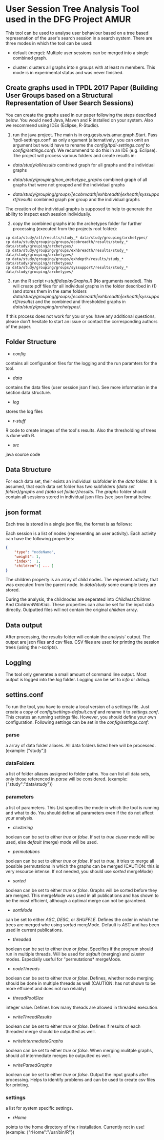 User Session Tree Analysis Tool used in the DFG Project AMUR
==============

This tool can be used to analyse user behaviour based on a tree based represenation of the user's search session in a search system. There are three modes in which the tool can be used:

* default (merge): Multiple user sessions can be merged into a single combined graph. 

* cluster: clusters all graphs into n groups with at least m members. This mode is in experimental status and was never finished.


Create graphs used in TPDL 2017 Paper (Building User Groups based on a Structural Representation of User Search Sessions)
--------------

You can create the graphs used in our paper following the steps described below. You would need Java, Maven and R installed on your system. Also we recommend using IDEs (Eclipse, R-Studio).

 1. run the java project. The main is in org.gesis.wts.amur.graph.Start. Pass 'tpdl-settings.conf' as only argument (alternatively, you can omit an argument but would have to rename the *config/tpdl-settings.conf* to *config/settings.conf*). We recommend to do this in an IDE (e.g. Eclipse). The project will process various folders and create results in: 
 
 * *data/study/all/results*
 combined graph for all graphs and the individual graphs
 
 * *data/study/grouping/non_archetype_graphs*
 combined graph of all graphs that were not grouped and the individual graphs
 
 * *data/study/grouping/groups/[ecobreadth|exhbreadth|exhepth|syssupport]/results*
 combined graph per group and the individual graphs
 
 The creation of the individual graphs is supposed to help to generate the ability to inspect each session individually.
 
 2. copy the combined graphs into the archetypes folder for further processing (executed from the projects root folder):
 
 ```
cp data/study/all/results/study_* data/study/grouping/archetypes/
cp data/study/grouping/groups/ecobreadth/results/study_* data/study/grouping/archetypes/
cp data/study/grouping/groups/exhbreadth/results/study_* data/study/grouping/archetypes/
cp data/study/grouping/groups/exhdepth/results/study_* data/study/grouping/archetypes/
cp data/study/grouping/groups/syssupport/results/study_* data/study/grouping/archetypes/
 ```

 3. run the R script *r-stuff/displayGraphs.R* (No arguments needed). This will create pdf files for all individual graphs in the folder described in (1) (and stores them in the same folders *data/study/grouping/groups/[ecobreadth|exhbreadth|exhepth|syssupport]/results*) and the combined and thresholded graphs in *data/study/grouping/archetypes/*.

If this process does not work for you or you have any additional questions, please don't hesitate to start an issue or contact the corresponding authors of the paper.


Folder Structure
--------------

* *config*

contains all configuration files for the logging and the run paramters for the tool.

* *data*

contains the data files (user session json files). See more information in the section data structure.

* *log*

stores the log files

* *r-stuff*

R code to create images of the tool's results. Also the thresholding of trees is done with R.

* *src*

java source code


Data Structure
--------------

For each data set, their exists an individual subfolder in the *data* folder. It is assumed, that each data set folder has two subfolders *{data set folder}/graphs* and *{data set folder}/results*. The *graphs* folder should contain all sessions stored in individual json files (see json format below. 

json format
--------------

Each tree is stored in a single json file, the format is as follows:

Each session is a list of nodes (representing an user activity). Each activity can have the following properties:

```json
{
	"type": "nodeName",
	"weight": 1,
	"index":  1,
	"children":[ ... ]
}
```

The children property is an array of child nodes. The represent activity, that was executed from the parent node. In *data/study* some example trees are stored.

During the analysis, the childnodes are seperated into *ChildlessChildren* And *ChildrenWithKids*. These properties can also be set for the input data directly. Outputted files will not contain the original *children* array.


Data output
--------------

After processing, the *results* folder will contain the analysis' output. The output are json files and csv files. CSV files are used for printing the session trees (using the r-scripts).


Logging
--------------

The tool only generates a small amount of command line output. Most output is logged into the *log* folder. Logging can be set to *info* or *debug*.


settins.conf
--------------

To run the tool, you have to create a local version of a settings file. Just create a copy of *config/settings-default.conf* and rename it to *settings.conf*. This creates an running settings file. However, you should define your own configuration. Following settings can be set in the *config/settings.conf*:

### parse

a array of data folder aliases. All data folders listed here will be processed. (example: ["study"])

### dataFolders
 
a list of folder aliases assigned to folder paths. You can list all data sets, only those referenced in *parse* will be considered. (example: {"study":"data/study"})

### parameters

a list of parameters. This List specifies the mode in which the tool is running and what to do. You should define all parameters even if the do not affect your analysis.

  * *clustering*

boolean can be set to either *true* or *false*. If set to *true* *cluser* mode will be used, else *default* (merge) mode will be used.

  * *permutations*

boolean can be set to either *true* or *false*. If set to *true*, it tries to merge all possible permutations in which the graphs can be merged (CAUTION: this is very resource intense. If not needed, you should use *sorted* mergeMode)

  * *sorted*

boolean can be set to either *true* or *false*. Graphs will be sorted before they are merged. This mergeMode was used in all publications and has shown to be the most efficient, although a optimal merge can not be garanteed.

  * *sortMode*

can be set to either *ASC*, *DESC*, or *SHUFFLE*. Defines the order in which the trees are merged whe using *sorted* mergMode. Default is *ASC* and has been used in current publications.

  * *threaded*

boolean can be set to either *true* or *false*. Specifies if the program should run in multiple threads. Will be used for *default* (merging) and *cluster* modes. Especially useful for "permutations* mergeMode.

  * *nodeThreads*

boolean can be set to either *true* or *false*. Defines, whether node merging should be done in multiple threads as well (CAUTION: has not shown to be more efficient and does not run reliably)

  * *threadPoolSize*

integer value. Defines how many threads are allowed in threaded execution.

  * *writeThreadResults*

boolean can be set to either *true* or *false*. Defines if results of each threaded merge should be outputted as well. 

  * *writeIntermediateGraphs*

boolean can be set to either *true* or *false*. When merging mulitple graphs, should all intermediate merges be outputted es well.

  * *writeParsedGraphs*

boolean can be set to either *true* or *false*. Output the input graphs after processing. Helps to identify problems and can be used to create csv files for printing.

### settings

a list for system specific settings.

  * *rHome*

points to the home directory of the r installation. Currently not in use! (example: {"rHome":"/usr/bin/R"})
